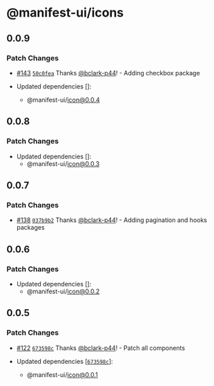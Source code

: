 # @manifest-ui/icons

## 0.0.9

### Patch Changes

- [#143](https://github.com/project44/manifest-ui/pull/143) [`50c0fea`](https://github.com/project44/manifest-ui/commit/50c0feae2c35746a8c95ad3ef6f9b319884d4e2f) Thanks [@bclark-p44](https://github.com/bclark-p44)! - Adding checkbox package

- Updated dependencies []:
  - @manifest-ui/icon@0.0.4

## 0.0.8

### Patch Changes

- Updated dependencies []:
  - @manifest-ui/icon@0.0.3

## 0.0.7

### Patch Changes

- [#138](https://github.com/project44/manifest-ui/pull/138) [`037b9b2`](https://github.com/project44/manifest-ui/commit/037b9b20937808e025b02658ab19267bdca7f8c1) Thanks [@bclark-p44](https://github.com/bclark-p44)! - Adding pagination and hooks packages

## 0.0.6

### Patch Changes

- Updated dependencies []:
  - @manifest-ui/icon@0.0.2

## 0.0.5

### Patch Changes

- [#122](https://github.com/project44/manifest-ui/pull/122) [`673598c`](https://github.com/project44/manifest-ui/commit/673598c6ae79e667f2933a8adaf9fd763998e464) Thanks [@bclark-p44](https://github.com/bclark-p44)! - Patch all components

- Updated dependencies [[`673598c`](https://github.com/project44/manifest-ui/commit/673598c6ae79e667f2933a8adaf9fd763998e464)]:
  - @manifest-ui/icon@0.0.1
